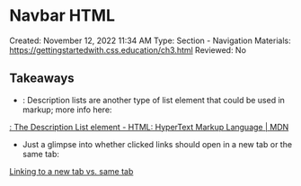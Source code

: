 # Navbar HTML

Created: November 12, 2022 11:34 AM
Type: Section - Navigation
Materials: https://gettingstartedwith.css.education/ch3.html
Reviewed: No

## Takeaways

- <dl>: Description lists are another type of list element that could be used in markup; more info here:

[&colon; The Description List element - HTML&colon; HyperText Markup Language | MDN](https://developer.mozilla.org/en-US/docs/Web/HTML/Element/dl)

- Just a glimpse into whether clicked links should open in a new tab or the same tab:

[Linking to a new tab vs. same tab](https://uxdesign.cc/linking-to-a-new-tab-vs-same-tab-f88b495d2187)